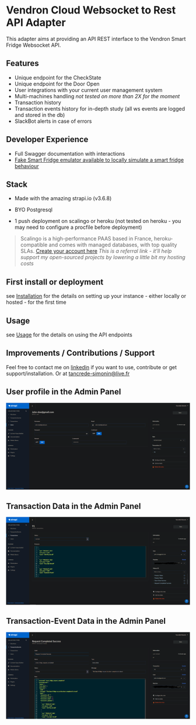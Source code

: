 # Vendron Cloud Websocket to Rest API Adapter

This adapter aims at providing an API REST interface to the Vendron Smart Fridge Websocket API.

## Features

- Unique endpoint for the CheckState
- Unique endpoint for the Door Open
- User integrations with your current user management system
- Multi-machines handling *not tested on more than 2X for the moment*
- Transaction history
- Transaction events history for in-depth study (all ws events are logged and stored in the db)
- SlackBot alerts in case of errors

## Developer Experience

- Full Swagger documentation with interactions
- [Fake Smart Fridge emulator available to locally simulate a smart fridge behaviour](https://github.com/tancredesimonin/vendron-public-smart-fridge-fake)

## Stack

- Made with the amazing strapi.io (v3.6.8)
- BYO Postgresql

- 1 push deployment on scalingo or heroku (not tested on heroku - you may need to configure a procfile before deployment)

> Scalingo is a high-performance PAAS based in France, heroku-compatible and comes with managed databases, with top quality SLAs.
> [Create your account here](https://sclng.io/r/79e2f6ba0afa51e7)
> *This is a referral link - it'll help support my open-sourced projects by lowering a little bit my hosting costs*

## First install or deployment

see [Installation](/INSTALLATION.md) for the details on setting up your instance - either locally or hosted - for the first time
## Usage

see [Usage](/USAGE.md) for the details on using the API endpoints

## Improvements / Contributions / Support

Feel free to contact me on [linkedin](https://www.linkedin.com/in/tancredesimonin/) if you want to use, contribute or get support/installation.
Or at tancrede-simonin@live.fr

## User profile in the Admin Panel

![user card](/public/panel-user.PNG)

## Transaction Data in the Admin Panel

![user card](/public/panel-transaction.PNG)

## Transaction-Event Data in the Admin Panel

![user card](/public/panel-transaction-event.PNG)